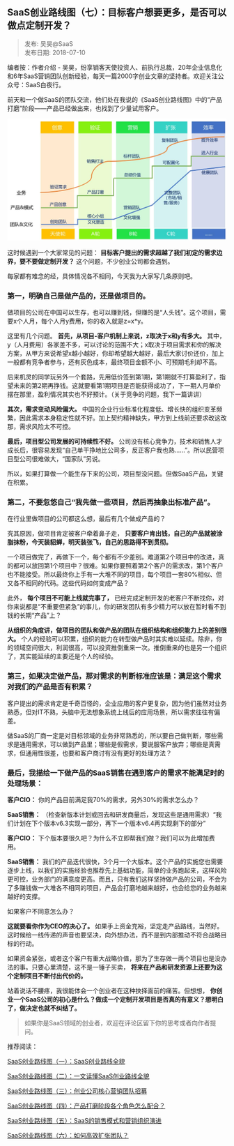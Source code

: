 ## SaaS创业路线图（七）：目标客户想要更多，是否可以做点定制开发？  

> 发布: 吴昊@SaaS  
> 发布日期: 2018-07-10  

编者按：作者介绍 - 吴昊，纷享销客天使投资人、前执行总裁，20年企业信息化和6年SaaS营销团队创新经验，每天一篇2000字创业文章的坚持者。欢迎关注公众号：SaaS白夜行。

前天和一个做SaaS的团队交流，他们处在我说的《SaaS创业路线图》中的“产品打磨”阶段——产品已经做出来，也找到了少量试用客户。

![image](images/1807-saascylxtqmbkhxygdsfkyzddzkf-0.jpeg)

这时候遇到一个大家常见的问题： **目标客户提出的需求超越了我们初定的需求边界，要不要做定制开发？** 这个问题，不少创业公司都会遇到。

每家都有难念的经，具体情况各不相同，今天我为大家写几条原则吧。

### 第一，明确自己是做产品的，还是做项目的。

做项目的公司在中国可以生存，也可以赚到钱，但赚的是“人头钱”。这个项目，需要x个人月，每个人月y费用，你的收入就是z=x\*y。

这里有几个问题。 **首先，从项目-客户机制上来说，z取决于x和y有多大。** 其中，y（人月费用）各家差不多，可以讨论的范围不大；x取决于项目需求和你的解决方案，从甲方来说希望x越小越好，你却希望越大越好，最后大家讨价还价，加上一般都有竞争者参与，还有灰色成本，最终项目金额不小、可预期毛利却不高。

后来机灵的同学玩另外一个套路，先用低价签到第1期，第1期就不打算盈利了，指望未来的第2期再挣钱。这就要看第1期项目是否能获得成功了，下一期人月单价摆在那里，盈利情况其实也不好预计。（关于竞争的问题，我下一篇讲讲）

**其次，需求变动风险偏大。** 中国的企业行业标准化程度低、增长快的组织变革频繁，因此需求本身稳定性就不好。加上契约精神缺失，甲方到上线前还要求改这改那，需求风险太不可控。

**最后，项目型公司发展的可持续性不好。** 公司没有核心竞争力，技术和销售人才成长后，很容易发现“自己单干挣地比公司多，反正客户我也熟......”。所以民营项目型公司很难做大，“国家队”另说。

所以，如果打算做一个能生存下来的公司，项目型没问题。但做SaaS产品，关键在积累。

### 第二，不要忽悠自己“我先做一些项目，然后再抽象出标准产品”。

在行业里做项目的公司都这么想，最后有几个做成产品的？

究其原因，做项目肯定被客户牵着鼻子走， **只要客户肯出钱，自己的产品就被涂脂抹粉，今天装貂蝉，明天装张飞，自己的思路得不到贯彻。**

一个项目做完了，再做下一个，每个都有不少差别。难道第2个项目中的改进，真的都可以放回第1个项目中？很难。如果你要照着第2个客户的需求改，第1个客户也不能接受。所以最终你上手有一大堆不同的项目，每个项目一套80%相似、但又各不相同的代码。这些代码如何变成产品？

此外， **每个项目不可能上线就完事了，** 已经完成定制开发的老客户不断找你，对你来说都是“不重要但紧急”的事儿，你的研发团队有多少精力可以放在暂时看不到钱的长期“产品”上？

**从组织的角度讲，做项目的团队和做产品的团队在组织结构和组织能力上的差别很大。** 个人的经验可以积累，组织的能力在转型做产品时其实难以延续。除非，你的领域空间很大，利润很高，可以投资推倒重来一次。推倒重来的也是另一个组织了，其实能延续的主要还是个人的经验。

### 第三，如果决定做产品，那对需求的判断标准应该是：满足这个需求对我们的产品是否有积累？

客户提出的需求肯定是千奇百怪的，企业应用的客户更复杂，因为他们虽然对业务熟悉，但对IT不熟，头脑中无法想象系统上线后的应用场景，所以需求往往有偏差。

做SaaS的厂商一定是对目标领域的业务非常熟悉的，所以要自己做判断，哪些需求是通用需求，可以做到产品里；哪些是假需求，要说服客户放弃；哪些是真需求，但通用性很差，也要和客户商讨有没有更好的处理方法？

### 最后，我描绘一下做产品的SaaS销售在遇到客户的需求不能满足时的处理场景：

**客户CIO：** 你的产品目前满足我70%的需求，另外30%的需求怎么办？

**SaaS销售：** （检查新版本计划或回去和研发商量后，发现这些是通用需求）“我们计划在下个版本v6.3实现一部分，再下一个版本v6.4再实现剩下的部分”

**客户CIO：** 下个版本要很久吧？为什么不立即帮我们做？我们可以为此增加费用。

**SaaS销售：** 我们的产品迭代很快，3个月一个大版本。这个产品的实施您也需要逐步上线，以我们的实施经验也推荐先上基础功能，简单的业务跑起来，这样风险更可控，业务部门的满意度更高。而且，只有我们这样坚持做产品的公司，不会为了多赚钱做一大堆各不相同的项目，产品会打磨地越来越好，也会给您的业务越来越好的支撑。

如果客户不同意怎么办？

**这就要看你作为CEO的决心了。** 如果手上资金充裕，坚定走产品路线，当然好。这时候给一线传递的声音也要坚决，向外想办法，而不是到内部推动不符合战略目标的行动。

如果资金紧张，或者这个客户有重大战略价值，那为了生存做一两个项目也是没办法的事。只要心里清楚，这不是一锤子买卖， **将来在产品和研发资源上还要为这个定制项目不断付出代价的。**

站着说话不腰疼，我很能体会一个创业者在这种抉择面前的痛苦。但想想， **你创业一个SaaS公司的初心是什么？做成一个定制开发项目是否真的有意义？想明白了，做决定也就不纠结了。**

> 如果你是SaaS领域的创业者，欢迎在评论区留下你的思考或者向作者提问。

推荐阅读：

[SaaS创业路线图（一）：SaaS创业路线全貌](http://36kr.com/p/5136068.html)

[SaaS创业路线图（二）：一文读懂SaaS创业路线全貌](http://36kr.com/p/5137220.html)

[SaaS创业路线图（三）：创业公司核心营销团队招募](http://36kr.com/p/5138329.html)

[SaaS创业路线图（四）：产品打磨阶段各个角色怎么配合？](http://36kr.com/p/5139286.html)

[SaaS创业路线图（五）：SaaS的销售模式和营销组织演进](https://36kr.com/p/5140391.html)

[SaaS创业路线图（六）：如何高效扩张团队？](https://36kr.com/p/5141259.html)
